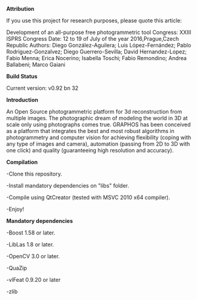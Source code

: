 **Attribution**

If you use this project for research purposes, please quote this article:

Development of an all-purpose free photogrammetric tool
Congress: XXIII ISPRS Congress
Date: 12 to 19 of July of the year 2016,Prague,Czech Republic
Authors: Diego González-Aguilera; Luis López-Fernández; Pablo Rodriguez-Gonzalvez; Diego Guerrero-Sevilla; David Hernandez-Lopez; Fabio Menna; Erica Nocerino; Isabella Toschi; Fabio Remondino; Andrea Ballabeni; Marco Gaiani

**Build Status**

Current version: v0.92 bn 32

**Introduction**

An Open Source photogrammetric platform for 3d reconstruction from multiple images. The photographic dream of modeling the world in 3D at scale only using photographs comes true. GRAPHOS has been conceived as a platform that integrates the best and most robust algorithms in photogrammetry and computer vision for achieving flexibility (coping with any type of images and camera), automation (passing from 2D to 3D with one click) and quality (guaranteeing high resolution and accuracy).


**Compilation**

-Clone this repository.

-Install mandatory dependencies on "libs" folder.

-Compile using QtCreator (tested with MSVC 2010 x64 compiler).

-Enjoy!

**Mandatory dependencies**

-Boost 1.58 or later.

-LibLas 1.8 or later.

-OpenCV 3.0 or later.

-QuaZip

-vlFeat 0.9.20 or later

-zlib
